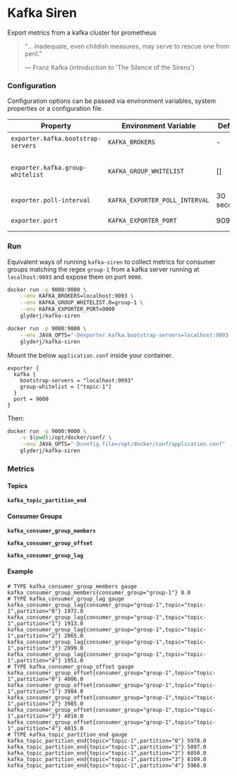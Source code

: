 # Kafka Siren

Export metrics from a kafka cluster for prometheus

> "... inadequate, even childish measures, may serve to rescue one from peril."
>
> &mdash; Franz Kafka (introduction to 'The Silence of the Sirens')

### Configuration
Configuration options can be passed via environment variables, system properties or a configuration file.

| Property                           | Environment Variable           | Default    | Notes |
| -------------                      |-------------                   | -----      | ----- |
| `exporter.kafka.bootstrap-servers` | `KAFKA_BROKERS`                | -          | Address of kafka servers (`host:port,host:port...`)                                       |
| `exporter.kafka.group-whitelist`   | `KAFKA_GROUP_WHITELIST`        | []         | List of regex to filter which consumer groups are reported (empty results in no filtering) |
| `exporter.poll-interval`           | `KAFKA_EXPORTER_POLL_INTERVAL` | 30 seconds | How often to collect metrics                                                              |
| `exporter.port`                    | `KAFKA_EXPORTER_PORT`          | 9095       | Which port to make metrics available on                                                   |

### Run
Equivalent ways of running `kafka-siren` to collect metrics for
consumer groups matching the regex `group-1` from a kafka server
running at `localhost:9093` and expose them on port `9000`.

```bash
docker run -p 9000:9000 \
    --env KAFKA_BROKERS=localhost:9093 \
    --env KAFKA_GROUP_WHITELIST.0=group-1 \
    --env KAFKA_EXPORTER_PORT=9000
    glyderj/kafka-siren
```

```bash
docker run -p 9000:9000 \
    --env JAVA_OPTS="-Dexporter.kafka.bootstrap-servers=localhost:9093 -Dexporter.kafka.group-whitelist.0=group-1 -Dexporter.port=9000"
    glyderj/kafka-siren
```

Mount the below `application.conf` inside your container.
```hocon
exporter {
  kafka {
    bootstrap-servers = "localhost:9093"
    group-whitelist = ["topic-1"]
  }
  port = 9000
}
```
Then:
```bash
docker run -p 9000:9000 \
    -v $(pwd):/opt/docker/conf/ \
    --env JAVA_OPTS="-Dconfig.file=/opt/docker/conf/application.conf"
    glyderj/kafka-siren
```

### Metrics

#### Topics
__`kafka_topic_partition_end`__

#### Consumer Groups
__`kafka_consumer_group_members`__

__`kafka_consumer_group_offset`__

__`kafka_consumer_group_lag`__

#### Example
```
# TYPE kafka_consumer_group_members gauge
kafka_consumer_group_members{consumer_group="group-1"} 0.0
# TYPE kafka_consumer_group_lag gauge
kafka_consumer_group_lag{consumer_group="group-1",topic="topic-1",partition="0"} 1972.0
kafka_consumer_group_lag{consumer_group="group-1",topic="topic-1",partition="1"} 1913.0
kafka_consumer_group_lag{consumer_group="group-1",topic="topic-1",partition="2"} 2065.0
kafka_consumer_group_lag{consumer_group="group-1",topic="topic-1",partition="3"} 2099.0
kafka_consumer_group_lag{consumer_group="group-1",topic="topic-1",partition="4"} 1951.0
# TYPE kafka_consumer_group_offset gauge
kafka_consumer_group_offset{consumer_group="group-1",topic="topic-1",partition="0"} 4006.0
kafka_consumer_group_offset{consumer_group="group-1",topic="topic-1",partition="1"} 3984.0
kafka_consumer_group_offset{consumer_group="group-1",topic="topic-1",partition="2"} 3985.0
kafka_consumer_group_offset{consumer_group="group-1",topic="topic-1",partition="3"} 4010.0
kafka_consumer_group_offset{consumer_group="group-1",topic="topic-1",partition="4"} 4015.0
# TYPE kafka_topic_partition_end gauge
kafka_topic_partition_end{topic="topic-1",partition="0"} 5978.0
kafka_topic_partition_end{topic="topic-1",partition="1"} 5897.0
kafka_topic_partition_end{topic="topic-1",partition="2"} 6050.0
kafka_topic_partition_end{topic="topic-1",partition="3"} 6109.0
kafka_topic_partition_end{topic="topic-1",partition="4"} 5966.0
```
